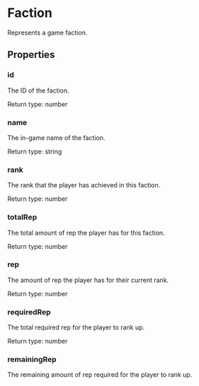 # Faction

<p>Represents a game faction.</p>

## Properties

### id
<p>The ID of the faction.</p>


Return type: number

### name
<p>The in-game name of the faction.</p>


Return type: string

### rank
<p>The rank that the player has achieved in this faction.</p>


Return type: number

### totalRep
<p>The total amount of rep the player has for this faction.</p>


Return type: number

### rep
<p>The amount of rep the player has for their current rank.</p>


Return type: number

### requiredRep
<p>The total required rep for the player to rank up.</p>


Return type: number

### remainingRep
<p>The remaining amount of rep required for the player to rank up.</p>

